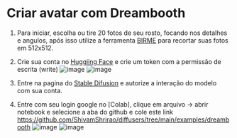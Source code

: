 # Criar avatar com Dreambooth

1. Para iniciar, escolha ou tire 20 fotos de seu rosto, focando nos detalhes e angulos, após isso utilize a ferramenta [BIRME](https://www.birme.net/?target_width=512&target_height=512&image_format=jpeg&quality_jpeg=100) para recortar suas fotos em 512x512.


2. Crie sua conta no [Huggiing Face](https://huggingface.co/) e crie um token com a permissão de escrita (write)
![image](https://user-images.githubusercontent.com/61157010/205781645-5118bf6c-ef9f-46e6-8289-ecd0880034fe.png)
![image](https://user-images.githubusercontent.com/61157010/205781770-9fa08487-c634-4a8e-a239-960f819f2ff0.png)

3. Entre na pagina do [Stable Difusion](https://huggingface.co/runwayml/stable-diffusion-v1-5) e autorize a interação do modelo com sua conta.

4. Entre com seu login google no [Colab], clique em arquivo -> abrir notebook e selecione a aba do github e cole este link https://github.com/ShivamShrirao/diffusers/tree/main/examples/dreambooth
![image](https://user-images.githubusercontent.com/61157010/205784837-cd8d9809-6ccf-4acd-b757-e7779a03bf7a.png)
![image](https://user-images.githubusercontent.com/61157010/205784917-71f85be7-7d7a-4f03-a358-56464f2f3bf2.png)
